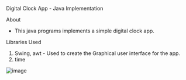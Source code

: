 Digital Clock App - Java Implementation


About

- This java programs implements a simple digital clock app.

Libraries Used

1. Swing, awt - Used to create the Graphical user interface for the app.
2. time 

![image](https://user-images.githubusercontent.com/91130301/183267215-7d930ece-0dee-40a9-8db2-487624fc2d9e.png)
